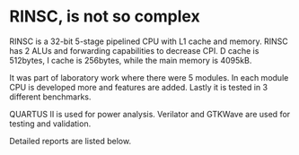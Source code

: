 # RINSC, is not so complex

RINSC is a 32-bit 5-stage pipelined CPU with L1 cache and memory. 
RINSC has 2 ALUs and forwarding capabilities to decrease CPI. 
D cache is 512bytes, I cache is 256bytes, while the main memory is 4095kB.

It was part of laboratory work where there were 5 modules. In each module CPU is developed 
more and features are added. Lastly it is tested in 3 different benchmarks.

QUARTUS II is used for power analysis. Verilator and GTKWave are used for testing and validation.

Detailed reports are listed below.
